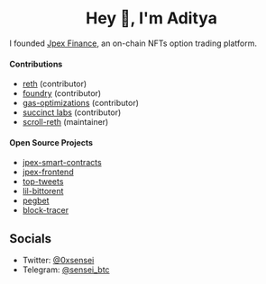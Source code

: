 <h1 align="center">Hey 👋, I'm Aditya</h1>

I founded [Jpex Finance][jpex-t], an on-chain NFTs option trading platform.

#### Contributions

- [reth][reth] (contributor)
- [foundry][foundry] (contributor)
- [gas-optimizations][optimizations] (contributor)
- [succinct labs][sp1] (contributor)
- [scroll-reth][scroll-reth] (maintainer)

#### Open Source Projects

- [jpex-smart-contracts][jpex-sc] 
- [jpex-frontend][jpex-f]
- [top-tweets][top-tweets] 
- [lil-bittorent][bittorent]
- [pegbet][pegbet]
- [block-tracer][block-tracer]



 ##  Socials
- Twitter: <a href="https://twitter.com/_0xsensei_" >@0xsensei</a>
- Telegram: [@sensei_btc][sensei_btc]


[scroll-reth]: https://github.com/i-m-aditya/scroll-reth
[reth]: https://github.com/paradigmxyz/reth/pulls?q=is%3Apr+is%3Aclosed+author%3Ai-m-aditya
[foundry]: https://github.com/foundry-rs/foundry/pulls?q=is%3Apr+author%3Ai-m-aditya+is%3Aclosed
[backpack]: https://github.com/coral-xyz/backpack/pulls?q=is%3Apr+author%3Ai-m-aditya+is%3Aclosed
[optimizations]: https://github.com/kadenzipfel/gas-optimizations/pull/20
[jpex-sc]: https://github.com/i-m-aditya/jpex-contracts
[jpex-f]: https://github.com/i-m-aditya/jpex-app
[pegbet]: https://github.com/i-m-aditya/PegBet
[top-tweets]: https://github.com/i-m-aditya/top-tweets
[evm-from-scratch]: https://github.com/i-m-aditya/evm-from-scratch
[bittorent]: https://github.com/i-m-aditya/bittorent-rust
[jpex-t]: https://twitter.com/jpexfinance
[coinswitch]: https://coinswitch.co/
[sp1]: https://github.com/succinctlabs/sp1/pull/273
[sensei_btc]: https://t.me/sensei_btc
[block-tracer]: https://github.com/i-m-aditya/block-tracer
